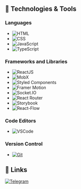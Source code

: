 ## 🔧 Technologies & Tools

### Languages
- ![HTML](https://img.shields.io/badge/HTML-Code-informational?style=flat&logo=html5&logoColor=white&color=blueviolet)
- ![CSS](https://img.shields.io/badge/CSS-Code-informational?style=flat&logo=css3&logoColor=white&color=blueviolet)
- ![JavaScript](https://img.shields.io/badge/JavaScript-Code-informational?style=flat&logo=javascript&logoColor=white&color=blueviolet)
- ![TypeScript](https://img.shields.io/badge/TypeScript-Code-informational?style=flat&logo=typescript&logoColor=white&color=blueviolet)

### Frameworks and Libraries
- ![ReactJS](https://img.shields.io/badge/ReactJS-Framework-informational?style=flat&logo=react&logoColor=white&color=success)
- ![MobX](https://img.shields.io/badge/MobX-Lib-informational?style=flat&logo=mobx&logoColor=white&color=blueviolet)
- ![Styled Components](https://img.shields.io/badge/Styled%20Components-Lib-informational?style=flat&logo=styled-components&logoColor=white&color=blueviolet)  
- ![Framer Motion](https://img.shields.io/badge/Framer%20Motion-Lib-informational?style=flat&logo=framer&logoColor=white&color=blueviolet)
- ![Socket.IO](https://img.shields.io/badge/Socket.IO-Lib-informational?style=flat&logo=socket.io&logoColor=white&color=blueviolet)
- ![React Router](https://img.shields.io/badge/React%20Router-Lib-informational?style=flat&logo=react-router&logoColor=white&color=blueviolet)
- ![Storybook](https://img.shields.io/badge/Storybook-Lib-informational?style=flat&logo=storybook&logoColor=white&color=blueviolet)
- ![React-Flow](https://img.shields.io/badge/React%20Flow-Lib-informational?style=flat&logo=react-flow&logoColor=white&color=blueviolet)

### Code Editors
- ![VSCode](https://img.shields.io/badge/VS_Code-Editor-informational?style=flat&logo=visual-studio-code&logoColor=white&color=orange)

### Version Control
- [![Git](https://img.shields.io/badge/Git-Tools-informational?style=flat&logo=git&logoColor=white&color=blue)](https://your-git-link)

## 🔗 Links

[![Telegram](https://img.shields.io/badge/-Telegram-090909?style=flat&logo=telegram&logoColor=white&color=blueviolet)](https://t.me/EAKirin)
